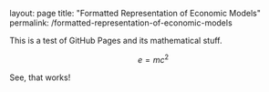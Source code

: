 layout: page
title: "Formatted Representation of Economic Models"
permalink: /formatted-representation-of-economic-models

This is a test of GitHub Pages and its mathematical stuff.

$$e = mc^2$$

See, that works!